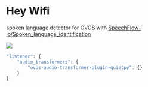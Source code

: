 # Hey Wifi

spoken language detector for OVOS with [SpeechFlow-io/Spoken_language_identification](https://github.com/SpeechFlow-io/Spoken_language_identification)


![](https://github.com/zhong-ying-china/Multi-Spoken-language-recognition/raw/main/fleurs.jpg)

```javascript
"listener": {
    "audio_transformers": {
        "ovos-audio-transformer-plugin-quietpy": {}
    }
}
```